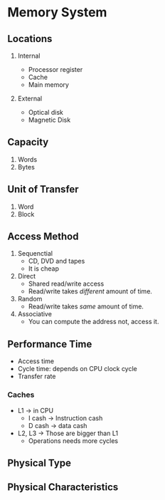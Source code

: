 # Memory System

## Locations

1. Internal

    - Processor register
    - Cache
    - Main memory

2. External
    - Optical disk
    - Magnetic Disk

## Capacity

1. Words
2. Bytes

## Unit of Transfer

1. Word
2. Block

## Access Method

1. Sequenctial
    - CD, DVD and tapes
    - It is cheap
2. Direct
    - Shared read/write access
    - Read/write takes _different_ amount of time.
3. Random
    - Read/write takes _same_ amount of time.
4. Associative
    - You can compute the address not, access it.

## Performance Time

-   Access time
-   Cycle time: depends on CPU clock cycle
-   Transfer rate

### Caches

-   L1 -> in CPU
    -   I cash -> Instruction cash
    -   D cash -> data cash
-   L2, L3 -> Those are bigger than L1
    -   Operations needs more cycles

## Physical Type

## Physical Characteristics

